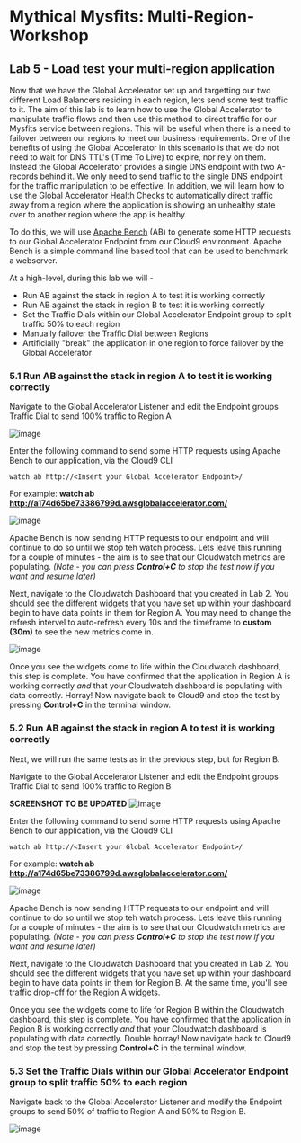 # Mythical Mysfits: Multi-Region-Workshop

## Lab 5 - Load test your multi-region application
Now that we have the Global Accelerator set up and targetting our two different Load Balancers residing in each region, lets send some test traffic to it. The aim of this lab is to learn how to use the Global Accelerator to manipulate traffic flows and then use this method to direct traffic for our Mysfits service between regions. This will be useful when there is a need to failover between our regions to meet our business requirements.
One of the benefits of using the Global Accelerator in this scenario is that we do not need to wait for DNS TTL's (Time To Live) to expire, nor rely on them. Instead the Global Accelerator provides a single DNS endpoint with two A-records behind it. We only need to send traffic to the single DNS endpoint for the traffic manipulation to be effective.
In addition, we will learn how to use the Global Accelerator Health Checks to automatically direct traffic away from a region where the application is showing an unhealthy state over to another region where the app is healthy.

To do this, we will use [Apache Bench](https://httpd.apache.org/docs/2.4/programs/ab.html) (AB) to generate some HTTP requests to our Global Accelerator Endpoint from our Cloud9 environment. Apache Bench is a simple command line based tool that can be used to benchmark a webserver.

At a high-level, during this lab we will -
* Run AB against the stack in region A to test it is working correctly
* Run AB against the stack in region B to test it is working correctly
* Set the Traffic Dials within our Global Accelerator Endpoint group to split traffic 50% to each region
* Manually failover the Traffic Dial between Regions
* Artificially "break" the application in one region to force failover by the Global Accelerator



### 5.1 Run AB against the stack in region A to test it is working correctly
Navigate to the Global Accelerator Listener and edit the Endpoint groups Traffic Dial to send 100% traffic to Region A

![image](https://user-images.githubusercontent.com/23423809/68568370-401f4380-0410-11ea-9fb9-4804916f3520.png)

Enter the following command to send some HTTP requests using Apache Bench to our application, via the Cloud9 CLI

`watch ab http://<Insert your Global Accelerator Endpoint>/`

For example: **watch ab http://a174d65be73386799d.awsglobalaccelerator.com/**

![image](https://user-images.githubusercontent.com/23423809/68568756-52e64800-0411-11ea-8dcd-429d922b1fea.png)

Apache Bench is now sending HTTP requests to our endpoint and will continue to do so until we stop teh watch process. Lets leave this running for a couple of minutes - the aim is to see that our Cloudwatch metrics are populating. *(Note - you can press **Control+C** to stop the test now if you want and resume later)*

Next, navigate to the Cloudwatch Dashboard that you created in Lab 2. You should see the different widgets that you have set up within your dashboard begin to have data points in them for Region A. You may need to change the refresh intervel to auto-refresh every 10s and the timeframe to **custom (30m)** to see the new metrics come in.

![image](https://user-images.githubusercontent.com/23423809/68569556-3c40f080-0413-11ea-8364-c2b9759b5c90.png)

Once you see the widgets come to life within the Cloudwatch dashboard, this step is complete. You have confirmed that the application in Region A is working correctly *and* that your Cloudwatch dashboard is populating with data correctly. Horray! Now navigate back to Cloud9 and stop the test by pressing **Control+C** in the terminal window.

### 5.2 Run AB against the stack in region A to test it is working correctly
Next, we will run the same tests as in the previous step, but for Region B.

Navigate to the Global Accelerator Listener and edit the Endpoint groups Traffic Dial to send 100% traffic to Region B

**SCREENSHOT TO BE UPDATED**
![image](https://user-images.githubusercontent.com/23423809/68568370-401f4380-0410-11ea-9fb9-4804916f3520.png)

Enter the following command to send some HTTP requests using Apache Bench to our application, via the Cloud9 CLI

`watch ab http://<Insert your Global Accelerator Endpoint>/`

For example: **watch ab http://a174d65be73386799d.awsglobalaccelerator.com/**

![image](https://user-images.githubusercontent.com/23423809/68568756-52e64800-0411-11ea-8dcd-429d922b1fea.png)

Apache Bench is now sending HTTP requests to our endpoint and will continue to do so until we stop teh watch process. Lets leave this running for a couple of minutes - the aim is to see that our Cloudwatch metrics are populating. *(Note - you can press **Control+C** to stop the test now if you want and resume later)*

Next, navigate to the Cloudwatch Dashboard that you created in Lab 2. You should see the different widgets that you have set up within your dashboard begin to have data points in them for Region B. At the same time, you'll see traffic drop-off for the Region A widgets.

Once you see the widgets come to life for Region B within the Cloudwatch dashboard, this step is complete. You have confirmed that the application in Region B is working correctly *and* that your Cloudwatch dashboard is populating with data correctly. Double horray! Now navigate back to Cloud9 and stop the test by pressing **Control+C** in the terminal window.

### 5.3 Set the Traffic Dials within our Global Accelerator Endpoint group to split traffic 50% to each region

Navigate back to the Global Accelerator Listener and modify the Endpoint groups to send 50% of traffic to Region A and 50% to Region B.

![image](https://user-images.githubusercontent.com/23423809/68570101-b1f98c00-0414-11ea-8d75-01a1a168a693.png)
